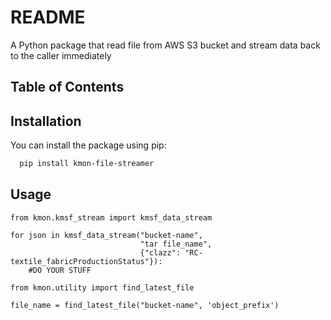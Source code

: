 # README #

A Python package that read file from AWS S3 bucket and stream data back to the caller immediately 

## Table of Contents

## Installation

You can install the package using pip:

```bash
  pip install kmon-file-streamer
```


## Usage
```
from kmon.kmsf_stream import kmsf_data_stream

for json in kmsf_data_stream("bucket-name",
                             "tar file_name",
                             {"clazz": "RC-textile_fabricProductionStatus"}):
    #DO YOUR STUFF
```

```
from kmon.utility import find_latest_file

file_name = find_latest_file("bucket-name", 'object_prefix')
```
